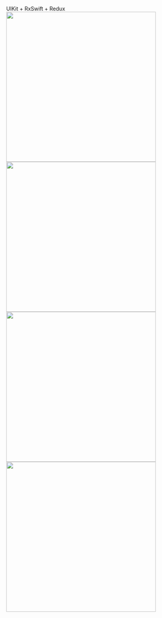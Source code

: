 UIKit + RxSwift + Redux
<img src="https://user-images.githubusercontent.com/90758719/193872567-3478b657-1060-47f3-950e-e48efee2ed27.PNG" height="400">
<img src="https://user-images.githubusercontent.com/90758719/193872581-1ecb7c5a-72ac-46d2-bac4-8ad2c329d795.PNG" height="400">
<img src="https://user-images.githubusercontent.com/90758719/193872588-87cec004-8d57-48e2-a1c7-99b90834d474.PNG" height="400">
<img src="https://user-images.githubusercontent.com/90758719/193872600-e8baeda1-16e8-43f3-9867-7dfc82a683a8.PNG" height="400">

